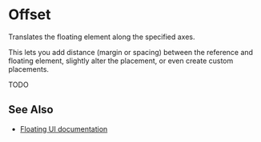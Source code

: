 # Offset

Translates the floating element along the specified axes.

This lets you add distance (margin or spacing) between the reference and floating element, slightly alter the placement, or even create
custom placements.

TODO

## See Also

-   [Floating UI documentation](https://floating-ui.com/docs/offset)

